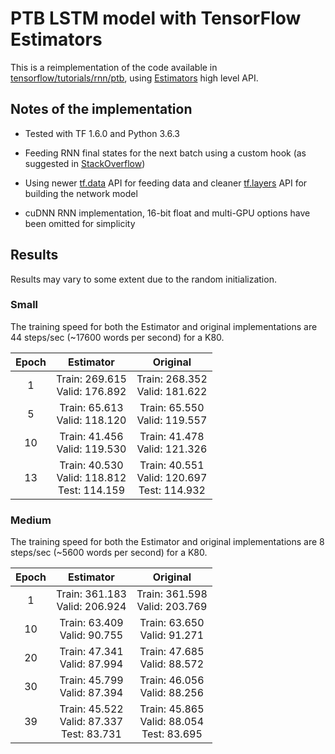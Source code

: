 # PTB LSTM model with TensorFlow Estimators

This is a reimplementation of the code available in [tensorflow/tutorials/rnn/ptb](https://github.com/tensorflow/models/tree/master/tutorials/rnn/ptb), using [Estimators](https://www.tensorflow.org/versions/master/programmers_guide/estimators) high level API.

## Notes of the implementation

* Tested with TF 1.6.0 and Python 3.6.3

* Feeding RNN final states for the next batch using a custom hook (as suggested in [StackOverflow](https://stackoverflow.com/q/46613594))

* Using newer [tf.data](https://www.tensorflow.org/versions/master/api_docs/python/tf/data) API for feeding data and cleaner [tf.layers](https://www.tensorflow.org/versions/master/api_docs/python/tf/layers) API for building the network model

* cuDNN RNN implementation, 16-bit float and multi-GPU options have been omitted for simplicity

## Results

Results may vary to some extent due to the random initialization.

### Small

The training speed for both the Estimator and original implementations are 44 steps/sec (~17600 words per second) for a K80.

<center>

| Epoch | Estimator | Original |
|:-----:|:---------:|:--------:|
| 1 | Train: 269.615<br>Valid: 176.892 | Train: 268.352<br>Valid: 181.622 |
| 5 | Train: 65.613<br>Valid: 118.120 | Train: 65.550<br>Valid: 119.557 |
| 10 | Train: 41.456<br>Valid: 119.530 | Train: 41.478<br>Valid: 121.326 |
| 13 | Train: 40.530<br>Valid: 118.812<br>Test: 114.159 | Train: 40.551<br>Valid: 120.697<br>Test: 114.932 |

</center>

### Medium

The training speed for both the Estimator and original implementations are 8 steps/sec (~5600 words per second) for a K80.

<center>

| Epoch | Estimator | Original |
|:-----:|:---------:|:--------:|
| 1 | Train: 361.183<br>Valid: 206.924 | Train: 361.598<br>Valid: 203.769 |
| 10 | Train: 63.409<br>Valid: 90.755 | Train: 63.650<br>Valid: 91.271 |
| 20 | Train: 47.341<br>Valid: 87.994 | Train: 47.685<br>Valid: 88.572 |
| 30 | Train: 45.799<br>Valid: 87.394 | Train: 46.056<br>Valid: 88.256 |
| 39 | Train: 45.522<br>Valid: 87.337<br>Test: 83.731 | Train: 45.865<br>Valid: 88.054<br>Test: 83.695 |

</center>
